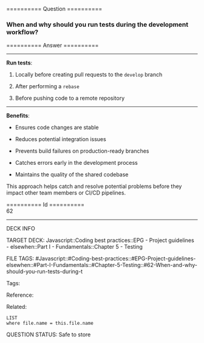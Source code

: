 ========== Question ==========  

### When and why should you run tests during the development workflow?  

========== Answer ==========  

<hr>

**Run tests**:

1. Locally before creating pull requests to the `develop` branch

2. After performing a `rebase`

3. Before pushing code to a remote repository

<hr>

**Benefits**:

-   Ensures code changes are stable

-   Reduces potential integration issues

-   Prevents build failures on production-ready branches

-   Catches errors early in the development process

-   Maintains the quality of the shared codebase

This approach helps catch and resolve potential problems before they impact other team members or CI/CD pipelines.

========== Id ==========  
62

---

DECK INFO

TARGET DECK: Javascript::Coding best practices::EPG - Project guidelines - elsewhen::Part I - Fundamentals::Chapter 5 - Testing

FILE TAGS: #Javascript::#Coding-best-practices::#EPG-Project-guidelines-elsewhen::#Part-I-Fundamentals::#Chapter-5-Testing::#62-When-and-why-should-you-run-tests-during-t

Tags:

Reference:

Related:

```dataview
LIST
where file.name = this.file.name
```

QUESTION STATUS: Safe to store
